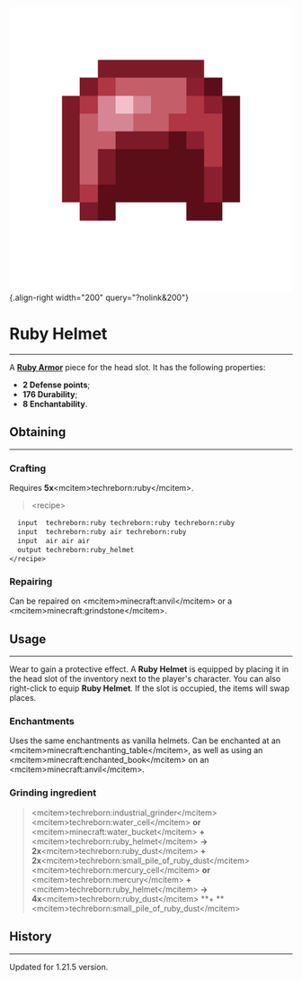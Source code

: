 ![Ruby Helmet](/media/mods/techreborn/ruby_helmet.png){.align-right width="200" query="?nolink&200"}

# Ruby Helmet

---

A **[Ruby Armor](/items/armor/ruby_armor)** piece for the head slot. It has the following properties:

- **2 Defense points**;
- **176 Durability**;
- **8 Enchantability**.

## Obtaining

---

### Crafting

Requires **5x**\<mcitem\>techreborn:ruby\</mcitem\>.

> \<recipe\>

      input  techreborn:ruby techreborn:ruby techreborn:ruby
      input  techreborn:ruby air techreborn:ruby
      input  air air air
      output techreborn:ruby_helmet
    </recipe>

### Repairing

Сan be repaired on \<mcitem\>minecraft:anvil\</mcitem\> or a \<mcitem\>minecraft:grindstone\</mcitem\>.

## Usage

---

Wear to gain a protective effect. A **Ruby Helmet** is equipped by placing it in the head slot of the inventory next to the player's character. You can also right-click to equip **Ruby Helmet**. If the slot is occupied, the items will swap places.

### Enchantments

Uses the same enchantments as vanilla helmets. Can be enchanted at an \<mcitem\>minecraft:enchanting_table\</mcitem\>, as well as using an \<mcitem\>minecraft:enchanted_book\</mcitem\> on an \<mcitem\>minecraft:anvil\</mcitem\>.

### Grinding ingredient

> \<mcitem\>techreborn:industrial_grinder\</mcitem\>\
> \<mcitem\>techreborn:water_cell\</mcitem\> **or** \<mcitem\>minecraft:water_bucket\</mcitem\> **+** \<mcitem\>techreborn:ruby_helmet\</mcitem\> **-\> 2x**\<mcitem\>techreborn:ruby_dust\</mcitem\> **+ 2x**\<mcitem\>techreborn:small_pile_of_ruby_dust\</mcitem\>\
> \<mcitem\>techreborn:mercury_cell\</mcitem\> **or** \<mcitem\>techreborn:mercury\</mcitem\> **+** \<mcitem\>techreborn:ruby_helmet\</mcitem\> **-\> 4x**\<mcitem\>techreborn:ruby_dust\</mcitem\> \*\*+ \*\*\<mcitem\>techreborn:small_pile_of_ruby_dust\</mcitem\>

## History

---

Updated for 1.21.5 version.
